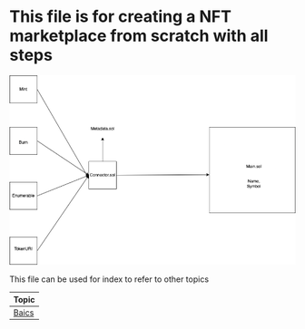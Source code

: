 # This file is for creating a NFT marketplace from scratch with all steps

![NFT Contracts Design Pattern](https://github.com/Verseium/NFT_Zero_To_Hero/blob/main/NFT_contracts_design.drawio.png)

This file can be used for index to refer to other topics

| Topic |
|-|
| [Baics]() |
